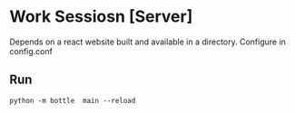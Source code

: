 Work Sessiosn [Server]
======================

Depends on a react website built and available in a directory. Configure in config.conf


## Run

```
python -m bottle  main --reload
```
